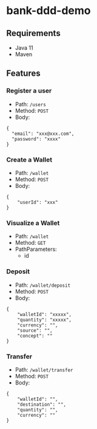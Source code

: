 # bank-ddd-demo

## Requirements

* Java 11 
* Maven

## Features

### Register a user

* Path: `/users`
* Method: `POST`
* Body:

```
{
  "email": "xxx@xxx.com",
  "password": "xxxx"
}
```

### Create a Wallet

* Path: `/wallet`
* Method: `POST`
* Body:

``` 
{
    "userId": "xxx"
}
```

### Visualize a Wallet

* Path: `/wallet`
* Method: `GET`
* PathParameters:
  * id

### Deposit

* Path: `/wallet/deposit`
* Method: `POST`
* Body:

``` 
{
    "walletId": "xxxxx",
    "quantity": "xxxxx",
    "currency": "",
    "source": "",
    "concept": ""
}
```

### Transfer

* Path: `/wallet/transfer`
* Method: `POST`
* Body:

``` 
{
    "walletId": "",
    "destination": "",
    "quantity": "",
    "currency": ""
}
```